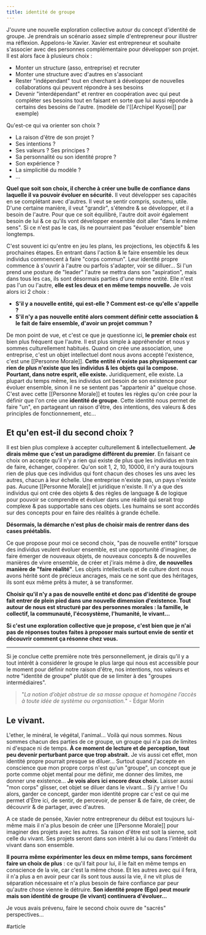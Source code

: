 ```yaml
---
title: identité de groupe
---
```


J'ouvre une nouvelle exploration collective autour du concept d'identité de groupe. Je prendrais un scénario assez simple d'entrepreneur pour illustrer ma réflexion.
Appelons-le Xavier. Xavier est entrepreneur et souhaite s'associer avec des personnes complémentaire pour développer son projet. Il est alors face à plusieurs choix :
- Monter un structure (asso, entreprise) et recruter
- Monter une structure avec d'autres en s'associant
- Rester "indépendant" tout en cherchant à développer de nouvelles collaborations qui peuvent répondre à ses besoins
- Devenir "interdépendant" et rentrer en coopération avec qui peut compléter ses besoins tout en faisant en sorte que lui aussi réponde à certains des besoins de l'autre. (modèle de l'[[Archipel Kyosei]] par exemple)

Qu'est-ce qui va orienter son choix ?
- La raison d'être de son projet ?
- Ses intentions ?
- Ses valeurs ? Ses principes ?
- Sa personnalité ou son identité propre ?
- Son expérience ?
- La simplicitié du modèle ?
- ...

**Quel que soit son choix, il cherche à créer une bulle de confiance dans laquelle il va pouvoir évoluer en sécurité.** Il veut développer ses capacités en se complétant avec d'autres. Il veut se sentir compris, soutenu, utile. D'une certaine manière, il veut "grandir", s'étendre & se développer, et il a besoin de l'autre. Pour que ce soit équilibré, l'autre doit avoir également besoin de lui & ce qu'ils vont développer ensemble doit aller "dans le même sens". Si ce n'est pas le cas, ils ne pourraient pas "évoluer ensemble" bien longtemps.

C'est souvent ici qu'entre en jeu les plans, les projections, les objectifs & les prochaines étapes. En entrant dans l'action & le faire ensemble les deux individus commencent à faire "corps commun". Leur identité propre commence à s'ouvrir à l'autre ou parfois s'adapter, voir se dilluer... Si l'un prend une posture de "leader" l'autre se mettra dans son "aspiration", mais dans tous les cas, ils sont désormais parties d'une même entité. Elle n'est pas l'un ou l'autre, **elle est les deux et en même temps nouvelle.**
Je vois alors ici 2 choix :
- **S'il y a nouvelle entité, qui est-elle ? Comment est-ce qu'elle s'appelle ?**
- **S'il n'y a pas nouvelle entité alors comment définir cette association & le fait de faire ensemble, d'avoir un projet commun ?**

De mon point de vue, et c'est ce que je questionne ici, **le premier choix** est bien plus fréquent que l'autre. Il est plus simple à appréhender et nous y sommes culturellement habitués. Quand on crée une association, une entreprise, c'est un objet intellectuel dont nous avons accepté l'existence, c'est une [[Personne Morale]]. **Cette entité n'existe pas physiquement car rien de plus n'existe que les individus & les objets qui la compose. Pourtant, dans notre esprit, elle existe.** Juridiquement, elle existe. La plupart du temps même, les individus ont besoin de son existence pour évoluer ensemble, sinon il ne se sentent pas "appartenir à" quelque chose. 
C'est avec cette [[Personne Morale]] et toutes les règles qu'on crée pour la définir que l'on crée une **identité de groupe**. Cette identité nous permet de faire "un", en partageant un raison d'être, des intentions, des valeurs & des principles de fonctionnement, etc...

## Et qu'en est-il du second choix ?
Il est bien plus complexe à accepter culturellement & intellectuellement. **Je dirais même que c'est un paradigme différent du premier**. En faisant ce choix on accepte qu'il n'y a rien qui existe de plus que les individus en train de faire, échanger, coopérer. Qu'on soit 1, 2, 10, 10000, il n'y aura toujours rien de plus que ces individus qui font chacun des choses les uns avec les autres, chacun à leur échelle. Une entreprise n'existe pas, un pays n'existe pas. Aucune [[Personne Morale]] et juridique n'existe. Il n'y a que des individus qui ont crée des objets & des règles de language & de logique pour pouvoir se comprendre et évoluer dans une réalité qui serait trop complexe & pas supportable sans ces objets. Les humains se sont accordés sur des concepts pour en faire des réalités à grande échelle.

**Désormais, la démarche n'est plus de choisir mais de rentrer dans des cases préétablis.**

Ce que propose pour moi ce second choix, "pas de nouvelle entité" lorsque des individus veulent évoluer ensemble, est une opportunité d'imaginer, de faire émerger de nouveaux objets, de nouveaux concepts & de nouvelles manières de vivre ensemble,  de créer et j'irais même à dire, **de nouvelles manière de "faire réalité"**.
Les objets intellectuels et de culture dont nous avons hérité sont de précieux ancrages, mais ce ne sont que des héritages, ils sont eux même prêts à muter, à se transformer.

**Choisir qu'il n'y a pas de nouvelle entité et donc pas d'identité de groupe fait entrer de plein pied dans une nouvelle dimension d'existence. Tout autour de nous est structuré par des personnes morales : la famille, le collectif, la communauté, l'écosystème, l'humanité, le vivant...**

**Si c'est une exploration collective que je propose, c'est bien que je n'ai pas de réponses toutes faites à proposer mais surtout envie de sentir et découvrir comment ça résonne chez vous.**

---

Si je conclue cette première note très personnellement, je dirais qu'il y a tout intérêt à considérer le groupe le plus large qui nous est accessible pour le moment pour définir notre raison d'être, nos intentions, nos valeurs et notre "identité de groupe" plutôt que de se limiter à des "groupes intermédiaires".

> "*La notion d’objet obstrue de sa masse opaque et homogène l’accès à toute idée de système ou organisation.*" - Edgar Morin

## Le vivant.
L'ether, le minéral, le végétal, l'animal... Voilà qui nous sommes. Nous sommes chacun des parties de ce groupe, un groupe qui n'a pas de limites ni d'espace ni de temps. **À ce moment de lecture et de perception, tout peu devenir perturbant parce que trop abstrait.** Je vis aussi cet effet, mon identité propre pourrait presque se diluer... Surtout quand j'accepte en conscience que mon propre corps n'est qu'un "groupe", un concept que je porte comme objet mental pour me définir, me donner des limites, me donner une existence...
**Je vois alors ici encore deux choix.** Laisser aussi "mon corps" glisser, cet objet se diluer dans le vivant... Si j'y arrive ! Ou alors, garder ce concept, garder mon identité propre car c'est ce qui me permet d'Être ici, de sentir, de percevoir, de penser & de faire, de créer, de découvrir & de partager, avec d'autres.

A ce stade de pensée, Xavier notre entrepreneur du début est toujours lui-même mais il n'a plus besoin de créer une [[Personne Morale]] pour imaginer des projets avec les autres. Sa raison d'être est soit la sienne, soit celle du vivant. Ses projets seront dans son intérêt à lui ou dans l'intérêt du vivant dans son ensemble. 

**Il pourra même expérimenter les deux en même temps, sans forcément faire un choix de plus** : ce qu'il fait pour lui, il le fait en même temps en conscience de la vie, car c'est la même chose. Et les autres avec qui il fera, il n'a plus a en avoir peur car ils sont tous aussi la vie, il ne vit plus de séparation nécessaire et n'a plus besoin de faire confiance par peur qu'autre chose vienne le détruire. **Son identité propre (Ego) peut mourir mais son identité de groupe (le vivant) continuera d'évoluer...**

Je vous avais prévenu, faire le second choix ouvre de "sacrés" perspectives...

#article 
